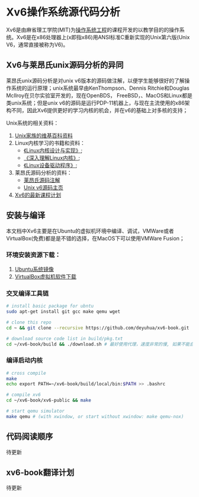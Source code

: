 <!--
  Title: Xv6 book
  Description: 现代X86版本的unix v6的教学操作系统
  Author: deyuhua@gmail.com
  -->

# Xv6操作系统源代码分析
Xv6是由麻省理工学院(MIT)为[操作系统工程](https://ocw.mit.edu/courses/electrical-engineering-and-computer-science/6-828-operating-system-engineering-fall-2012/index.htm)的课程开发的以教学目的的操作系统。Xv6是在x86处理器上(x即指x86)用ANSI标准C重新实现的Unix第六版(Unix V6，通常直接被称为V6)。

## Xv6与莱昂氏unix源码分析的异同
莱昂氏unix源码分析是对unix v6版本的源码做注解，以便学生能够很好的了解操作系统的运行原理；unix系统最早由KenThompson、Dennis Ritchie和Douglas McIlroy在贝尔实验室开发的，现在OpenBDS， FreeBSD，、MacOS和Linux都是类unix系统；但是unix v6的源码是运行PDP-11机器上，与现在主流使用的x86架构不同，因此Xv6提供更好的学习内核的机会，并在v6的基础上对多核的支持；

Unix系统的相关资料：

1. [Unix家族的维基百科资料](https://zh.wikipedia.org/wiki/UNIX；)
2. Linux内核学习的书籍和资料：
   - [《Linux内核设计与实现》](https://book.douban.com/subject/5503292/);
   - [《深入理解Linux内核》](https://book.douban.com/subject/1767120/);
   - [《Linux设备驱动程序》](https://book.douban.com/subject/1420480/);
3. 莱昂氏源码分析的资料：
   - [莱昂氏源码注解](http://www.lemis.com/grog/Documentation/Lions/)
   - [Unix v6源码主页](http://v6.cuzuco.com/)
4. [Xv6的最新课程计划](https://pdos.csail.mit.edu/6.828/2016/schedule.html)


## 安装与编译
本文档中Xv6主要是在Ubuntu的虚拟机环境中编译、调试，VMWare或者VirtualBox(免费)都是是不错的选择，在MacOS下可以使用VMWare Fusion；

### 环境安装资源下载：

1. [Ubuntu系统镜像](https://www.ubuntu.com/download)
2. [VirtualBox虚拟机软件下载](https://www.virtualbox.org/wiki/Downloads)


### 交叉编译工具链

```bash
# install basic package for ubntu
sudo apt-get install git gcc make qemu wget

# clone this repo
cd ~ && git clone --recursive https://github.com/deyuhua/xv6-book.git

# download source code list in build/pkg.txt
cd ~/xv6-book/build && ./download.sh # 最好使用代理，速度非常的慢, 如果不能自动下载，使用浏览器下载好放置到该
```

### 编译启动内核

```bash
# cross compile
make
echo export PATH=~/xv6-book/build/local/bin:$PATH >> .bashrc

# compile xv6
cd ~/xv6-book/xv6-public && make

# start qemu simulator
make qemu # (with xwindow, or start without xwindow: make qemu-nox)

```

## 代码阅读顺序

待更新


## xv6-book翻译计划

待更新


<meta name='keywords' content='Xv6, mit, operation system, unix v6, qemu'>
